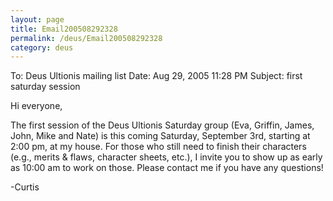 ```yaml
---
layout: page
title: Email200508292328
permalink: /deus/Email200508292328
category: deus
---
```

To: Deus Ultionis mailing list
Date: Aug 29, 2005 11:28 PM
Subject: first saturday session

Hi everyone,

The first session of the Deus Ultionis Saturday group (Eva, Griffin, James, John, Mike and Nate) is this coming Saturday, September 3rd, starting at 2:00 pm, at my house. For those who still need to finish their characters (e.g., merits &amp; flaws, character sheets, etc.), I invite you to show up as early as 10:00 am to work on those. Please contact me if you have any questions!

-Curtis
